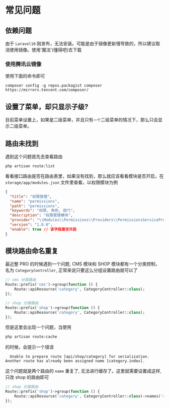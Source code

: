 # 常见问题

## 依赖问题

由于 `Laravel10` 刚发布，无法安装。可能是由于镜像更新慢导致的，所以建议取消使用镜像。使用'魔法'(懂得吧)去下载

### 使用腾讯云镜像

使用下面的命令即可

```shell
composer config -g repos.packagist composer https://mirrors.tencent.com/composer/
```

## 设置了菜单，却只显示子级?

目前菜单设置上，如果是二级菜单，并且只有`一个`二级菜单的情况下，那么只会显示二级菜单。

## 路由未找到

遇到这个问题首先去查看路由

```
php artisan route:list
```

看看接口路由是否在路由表里，如果没有找到，那么就应该看看模块是否开启，在 `storage/app/modules.json` 文件里查看，以权限模块为例

```json
{
  "title": "权限管理",
  "name": "permissions",
  "path": "permissions",
  "keywords": "权限, 角色, 部门",
  "description": "权限管理模块",
  "provider": "\\Modules\\Permissions\\Providers\\PermissionsServiceProvider",
  "version": "1.0.0",
  "enable": true // 该字段是否开启
}
```

## 模块路由命名重复

最近整 PRO 的时候遇到一个问题, CMS 模块和 SHOP 模块都有一个分类控制，名为 `CategoryController`, 正常来说只要这么分组设置路由就可以了

```php
// cms 分类路由
Route::prefix('cms')->group(function () {
    Route::apiResource('category', CategoryController::class);
});

// shop 分类路由
Route::prefix('shop')->group(function () {
    Route::apiResource('category', CategoryController::class);
});
```

但是这里会出现一个问题，当使用

```sh
php artisan route:cache
```

的时候，会提示一个错误

```shell
  Unable to prepare route [api/shop/category] for serialization. Another route has already been assigned name [category.index].
```

这个问题就是两个路由的 `name` 重复了, 无法进行缓存了。这里就需要设置成这样,只改 shop 的路由即可

```php
// shop 分类路由
Route::prefix('shop')->group(function () {
    Route::apiResource('category', CategoryController::class)->names('shop_category')
});
```
